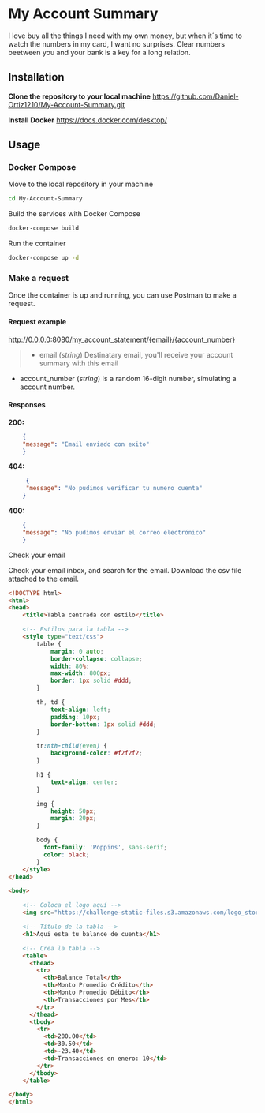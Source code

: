 # My Account Summary

I love buy all the things I need with my own money, but when it´s time to watch the numbers in my card, I want no surprises. Clear numbers beetween you and your bank is a key for a long relation.

## Installation

**Clone the repository to your local machine**
https://github.com/Daniel-Ortiz1210/My-Account-Summary.git

**Install Docker**
https://docs.docker.com/desktop/

## Usage

### Docker Compose

Move to the local repository in your machine
```bash
cd My-Account-Summary
```
Build the services with Docker Compose
```bash
docker-compose build
```
Run the container
```bash
docker-compose up -d
```

### Make a request

Once the container is up and running, you can use Postman to make a request.

#### Request example

http://0.0.0.0:8080/my_account_statement/{email}/{account_number}

> - email (*string*)
	Destinatary email, you'll receive your account summary with this email
- account_number (*string*)
	Is a random 16-digit number, simulating a account number.

#### Responses

**200:**
```json
	{
	"message": "Email enviado con exito"
	}
```
**404:**
```json
	 {
	 "message": "No pudimos verificar tu numero cuenta"
	}
```
**400:**
```json
	{
	"message": "No pudimos enviar el correo electrónico"
	}
```

Check your email

Check your email inbox, and search for the email.
Download the csv file attached to the email.

```html
<!DOCTYPE html>
<html>
<head>
    <title>Tabla centrada con estilo</title>

    <!-- Estilos para la tabla -->
    <style type="text/css">
        table {
            margin: 0 auto;
            border-collapse: collapse;
            width: 80%;
            max-width: 800px;
            border: 1px solid #ddd;
        }

        th, td {
            text-align: left;
            padding: 10px;
            border-bottom: 1px solid #ddd;
        }

        tr:nth-child(even) {
            background-color: #f2f2f2;
        }

        h1 {
            text-align: center;
        }

        img {
            height: 50px;
            margin: 20px;
        }

        body {
          font-family: 'Poppins', sans-serif;
          color: black;
        }
    </style>
</head>

<body>

    <!-- Coloca el logo aquí -->
    <img src="https://challenge-static-files.s3.amazonaws.com/logo_stori.png" alt="Stori Logo">

    <!-- Título de la tabla -->
    <h1>Aqui esta tu balance de cuenta</h1>

    <!-- Crea la tabla -->
    <table>
      <thead>
        <tr>
          <th>Balance Total</th>
          <th>Monto Promedio Crédito</th>
          <th>Monto Promedio Débito</th>
          <th>Transacciones por Mes</th>
        </tr>
      </thead>
      <tbody>
        <tr>
          <td>200.00</td>
          <td>30.50</td>
          <td>-23.40</td>
          <td>Transacciones en enero: 10</td>
        </tr>
      </tbody>
    </table>

</body>
</html>
```
